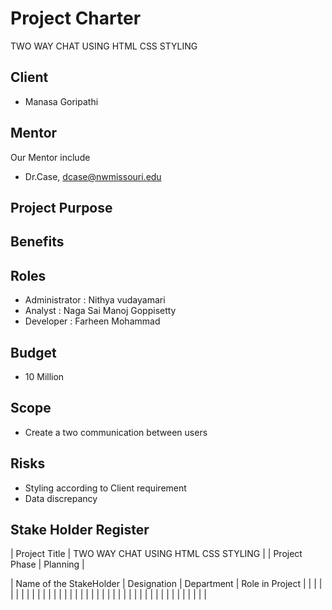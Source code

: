 # Project Charter
TWO WAY CHAT USING HTML CSS STYLING

## Client 
- Manasa Goripathi

## Mentor 
 Our Mentor include 
- Dr.Case, dcase@nwmissouri.edu

## Project Purpose
## Benefits
## Roles 

- Administrator : Nithya vudayamari
- Analyst : Naga Sai Manoj Goppisetty
- Developer : Farheen Mohammad

## Budget 
- 10 Million

## Scope

- Create a two communication between users 

## Risks 

- Styling according to Client requirement 
- Data discrepancy    

## Stake Holder Register

| Project Title | TWO WAY CHAT USING HTML CSS STYLING |
| Project Phase | Planning |

| Name of the StakeHolder | Designation | Department | Role in Project |
|                         |             |            |                 |
|                         |             |            |                 |
|                         |             |            |                 |
|                         |             |            |                 |
|                         |             |            |                 |
|                         |             |            |                 |
|                         |             |            |                 |
|                         |             |            |                 |




